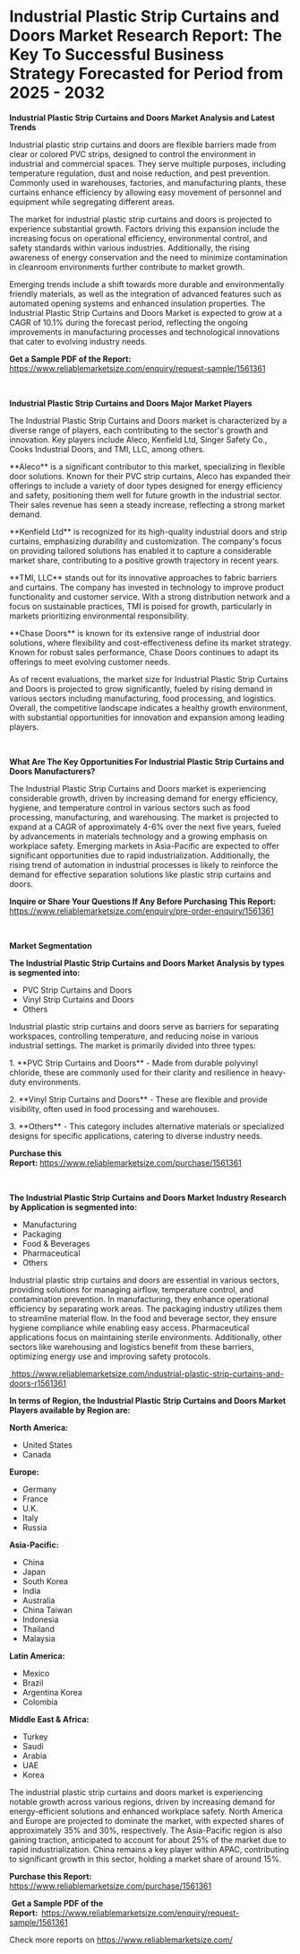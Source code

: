 <p><h1>Industrial Plastic Strip Curtains and Doors Market Research Report: The Key To Successful Business Strategy Forecasted for Period from 2025 - 2032</h1></p><p><strong>Industrial Plastic Strip Curtains and Doors Market Analysis and Latest Trends</strong></p>
<p><p>Industrial plastic strip curtains and doors are flexible barriers made from clear or colored PVC strips, designed to control the environment in industrial and commercial spaces. They serve multiple purposes, including temperature regulation, dust and noise reduction, and pest prevention. Commonly used in warehouses, factories, and manufacturing plants, these curtains enhance efficiency by allowing easy movement of personnel and equipment while segregating different areas.</p><p>The market for industrial plastic strip curtains and doors is projected to experience substantial growth. Factors driving this expansion include the increasing focus on operational efficiency, environmental control, and safety standards within various industries. Additionally, the rising awareness of energy conservation and the need to minimize contamination in cleanroom environments further contribute to market growth.</p><p>Emerging trends include a shift towards more durable and environmentally friendly materials, as well as the integration of advanced features such as automated opening systems and enhanced insulation properties. The Industrial Plastic Strip Curtains and Doors Market is expected to grow at a CAGR of 10.1% during the forecast period, reflecting the ongoing improvements in manufacturing processes and technological innovations that cater to evolving industry needs.</p></p>
<p><strong>Get a Sample PDF of the Report:&nbsp;</strong> <a href="https://www.reliablemarketsize.com/enquiry/request-sample/1561361?utm_campaign=2003&utm_medium=2&utm_source=Github&utm_content=ia&utm_term=25022025&utm_id=industrial-plastic-strip-curtains-and-doors">https://www.reliablemarketsize.com/enquiry/request-sample/1561361</a></p>
<p>&nbsp;</p>
<p><strong>Industrial Plastic Strip Curtains and Doors Major Market Players</strong></p>
<p><p>The Industrial Plastic Strip Curtains and Doors market is characterized by a diverse range of players, each contributing to the sector's growth and innovation. Key players include Aleco, Kenfield Ltd, Singer Safety Co., Cooks Industrial Doors, and TMI, LLC, among others.</p><p>**Aleco** is a significant contributor to this market, specializing in flexible door solutions. Known for their PVC strip curtains, Aleco has expanded their offerings to include a variety of door types designed for energy efficiency and safety, positioning them well for future growth in the industrial sector. Their sales revenue has seen a steady increase, reflecting a strong market demand.</p><p>**Kenfield Ltd** is recognized for its high-quality industrial doors and strip curtains, emphasizing durability and customization. The company's focus on providing tailored solutions has enabled it to capture a considerable market share, contributing to a positive growth trajectory in recent years.</p><p>**TMI, LLC** stands out for its innovative approaches to fabric barriers and curtains. The company has invested in technology to improve product functionality and customer service. With a strong distribution network and a focus on sustainable practices, TMI is poised for growth, particularly in markets prioritizing environmental responsibility.</p><p>**Chase Doors** is known for its extensive range of industrial door solutions, where flexibility and cost-effectiveness define its market strategy. Known for robust sales performance, Chase Doors continues to adapt its offerings to meet evolving customer needs.</p><p>As of recent evaluations, the market size for Industrial Plastic Strip Curtains and Doors is projected to grow significantly, fueled by rising demand in various sectors including manufacturing, food processing, and logistics. Overall, the competitive landscape indicates a healthy growth environment, with substantial opportunities for innovation and expansion among leading players.</p></p>
<p>&nbsp;</p>
<p><strong>What Are The Key Opportunities For Industrial Plastic Strip Curtains and Doors Manufacturers?</strong></p>
<p><p>The Industrial Plastic Strip Curtains and Doors market is experiencing considerable growth, driven by increasing demand for energy efficiency, hygiene, and temperature control in various sectors such as food processing, manufacturing, and warehousing. The market is projected to expand at a CAGR of approximately 4-6% over the next five years, fueled by advancements in materials technology and a growing emphasis on workplace safety. Emerging markets in Asia-Pacific are expected to offer significant opportunities due to rapid industrialization. Additionally, the rising trend of automation in industrial processes is likely to reinforce the demand for effective separation solutions like plastic strip curtains and doors.</p></p>
<p><strong>Inquire or Share Your Questions If Any Before Purchasing This Report:</strong> <a href="https://www.reliablemarketsize.com/enquiry/pre-order-enquiry/1561361?utm_campaign=2003&utm_medium=2&utm_source=Github&utm_content=ia&utm_term=25022025&utm_id=industrial-plastic-strip-curtains-and-doors">https://www.reliablemarketsize.com/enquiry/pre-order-enquiry/1561361</a></p>
<p>&nbsp;</p>
<p><strong>Market Segmentation</strong></p>
<p><strong>The Industrial Plastic Strip Curtains and Doors Market Analysis by types is segmented into:</strong></p>
<p><ul><li>PVC Strip Curtains and Doors</li><li>Vinyl Strip Curtains and Doors</li><li>Others</li></ul></p>
<p><p>Industrial plastic strip curtains and doors serve as barriers for separating workspaces, controlling temperature, and reducing noise in various industrial settings. The market is primarily divided into three types: </p><p>1. **PVC Strip Curtains and Doors** - Made from durable polyvinyl chloride, these are commonly used for their clarity and resilience in heavy-duty environments. </p><p>2. **Vinyl Strip Curtains and Doors** - These are flexible and provide visibility, often used in food processing and warehouses. </p><p>3. **Others** - This category includes alternative materials or specialized designs for specific applications, catering to diverse industry needs.</p></p>
<p><strong>Purchase this Report:&nbsp;</strong><a href="https://www.reliablemarketsize.com/purchase/1561361?utm_campaign=2003&utm_medium=2&utm_source=Github&utm_content=ia&utm_term=25022025&utm_id=industrial-plastic-strip-curtains-and-doors">https://www.reliablemarketsize.com/purchase/1561361</a></p>
<p>&nbsp;</p>
<p><strong>The Industrial Plastic Strip Curtains and Doors Market Industry Research by Application is segmented into:</strong></p>
<p><ul><li>Manufacturing</li><li>Packaging</li><li>Food & Beverages</li><li>Pharmaceutical</li><li>Others</li></ul></p>
<p><p>Industrial plastic strip curtains and doors are essential in various sectors, providing solutions for managing airflow, temperature control, and contamination prevention. In manufacturing, they enhance operational efficiency by separating work areas. The packaging industry utilizes them to streamline material flow. In the food and beverage sector, they ensure hygiene compliance while enabling easy access. Pharmaceutical applications focus on maintaining sterile environments. Additionally, other sectors like warehousing and logistics benefit from these barriers, optimizing energy use and improving safety protocols.</p></p>
<p><a href="https://www.reliablemarketsize.com/industrial-plastic-strip-curtains-and-doors-r1561361?utm_campaign=2003&utm_medium=2&utm_source=Github&utm_content=ia&utm_term=25022025&utm_id=industrial-plastic-strip-curtains-and-doors">&nbsp;https://www.reliablemarketsize.com/industrial-plastic-strip-curtains-and-doors-r1561361</a></p>
<p><strong>In terms of Region, the Industrial Plastic Strip Curtains and Doors Market Players available by Region are:</strong></p>
<p>
    <p> <strong> North America: </strong>
        <ul>
            <li>United States</li>
            <li>Canada</li>
        </ul>
        </p> 
    <p> <strong> Europe: </strong>
        <ul>
            <li>Germany</li>
            <li>France</li>
            <li>U.K.</li>
            <li>Italy</li>
            <li>Russia</li>
        </ul>
        </p> 
    <p> <strong> Asia-Pacific: </strong>
        <ul>
            <li>China</li>
            <li>Japan</li>
            <li>South Korea</li>
            <li>India</li>
            <li>Australia</li>
            <li>China Taiwan</li>
            <li>Indonesia</li>
            <li>Thailand</li>
            <li>Malaysia</li>
        </ul>
        </p> 
    <p> <strong> Latin America: </strong>
        <ul>
            <li>Mexico</li>
            <li>Brazil</li>
            <li>Argentina Korea</li>
            <li>Colombia</li>
        </ul>
        </p> 
    <p> <strong> Middle East & Africa: </strong>
        <ul>
            <li>Turkey</li>
            <li>Saudi</li>
            <li>Arabia</li>
            <li>UAE</li>
            <li>Korea</li>
        </ul>
    </p>
    </p>
<p><p>The industrial plastic strip curtains and doors market is experiencing notable growth across various regions, driven by increasing demand for energy-efficient solutions and enhanced workplace safety. North America and Europe are projected to dominate the market, with expected shares of approximately 35% and 30%, respectively. The Asia-Pacific region is also gaining traction, anticipated to account for about 25% of the market due to rapid industrialization. China remains a key player within APAC, contributing to significant growth in this sector, holding a market share of around 15%.</p></p>
<p><strong>Purchase this Report: </strong><a href="https://www.reliablemarketsize.com/purchase/1561361?utm_campaign=2003&utm_medium=2&utm_source=Github&utm_content=ia&utm_term=25022025&utm_id=industrial-plastic-strip-curtains-and-doors">https://www.reliablemarketsize.com/purchase/1561361</a></p>
<p>&nbsp;<strong>Get a Sample PDF of the Report:&nbsp;&nbsp;</strong><a href="https://www.reliablemarketsize.com/enquiry/request-sample/1561361?utm_campaign=2003&utm_medium=2&utm_source=Github&utm_content=ia&utm_term=25022025&utm_id=industrial-plastic-strip-curtains-and-doors">https://www.reliablemarketsize.com/enquiry/request-sample/1561361</a></p>
<p><strong></strong></p>
<p>Check more reports on <a href="https://www.reliablemarketsize.com/?utm_campaign=2003&utm_medium=2&utm_source=Github&utm_content=ia&utm_term=25022025&utm_id=industrial-plastic-strip-curtains-and-doors">https://www.reliablemarketsize.com/</a></p>